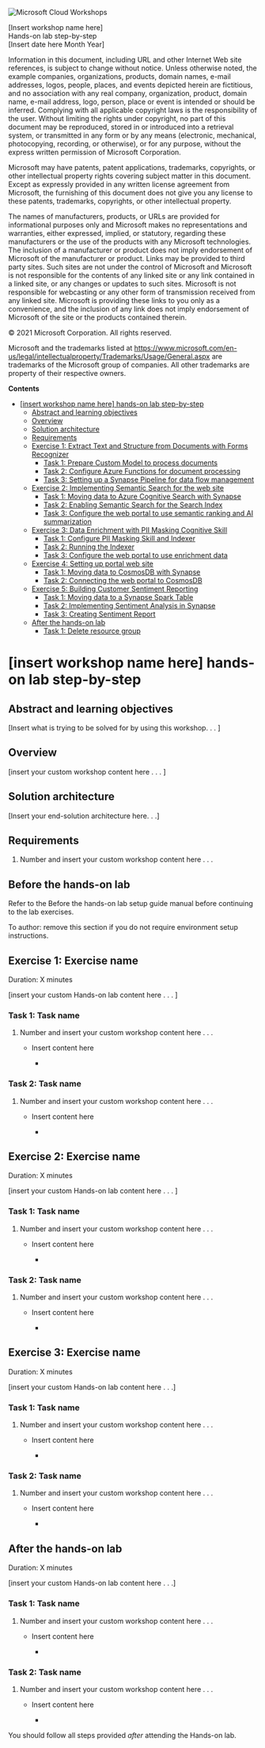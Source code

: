 ![](https://github.com/Microsoft/MCW-Template-Cloud-Workshop/raw/master/Media/ms-cloud-workshop.png "Microsoft Cloud Workshops")

<div class="MCWHeader1">
[Insert workshop name here]
</div>

<div class="MCWHeader2">
Hands-on lab step-by-step
</div>

<div class="MCWHeader3">
[Insert date here Month Year]
</div>


Information in this document, including URL and other Internet Web site references, is subject to change without notice. Unless otherwise noted, the example companies, organizations, products, domain names, e-mail addresses, logos, people, places, and events depicted herein are fictitious, and no association with any real company, organization, product, domain name, e-mail address, logo, person, place or event is intended or should be inferred. Complying with all applicable copyright laws is the responsibility of the user. Without limiting the rights under copyright, no part of this document may be reproduced, stored in or introduced into a retrieval system, or transmitted in any form or by any means (electronic, mechanical, photocopying, recording, or otherwise), or for any purpose, without the express written permission of Microsoft Corporation.

Microsoft may have patents, patent applications, trademarks, copyrights, or other intellectual property rights covering subject matter in this document. Except as expressly provided in any written license agreement from Microsoft, the furnishing of this document does not give you any license to these patents, trademarks, copyrights, or other intellectual property.

The names of manufacturers, products, or URLs are provided for informational purposes only and Microsoft makes no representations and warranties, either expressed, implied, or statutory, regarding these manufacturers or the use of the products with any Microsoft technologies. The inclusion of a manufacturer or product does not imply endorsement of Microsoft of the manufacturer or product. Links may be provided to third party sites. Such sites are not under the control of Microsoft and Microsoft is not responsible for the contents of any linked site or any link contained in a linked site, or any changes or updates to such sites. Microsoft is not responsible for webcasting or any other form of transmission received from any linked site. Microsoft is providing these links to you only as a convenience, and the inclusion of any link does not imply endorsement of Microsoft of the site or the products contained therein.

© 2021 Microsoft Corporation. All rights reserved.

Microsoft and the trademarks listed at <https://www.microsoft.com/en-us/legal/intellectualproperty/Trademarks/Usage/General.aspx> are trademarks of the Microsoft group of companies. All other trademarks are property of their respective owners.

**Contents** 

<!-- TOC -->

- [\[insert workshop name here\] hands-on lab step-by-step](#\insert-workshop-name-here\-hands-on-lab-step-by-step)
    - [Abstract and learning objectives](#abstract-and-learning-objectives)
    - [Overview](#overview)
    - [Solution architecture](#solution-architecture)
    - [Requirements](#requirements)
    - [Exercise 1: Extract Text and Structure from Documents with Forms Recognizer](#exercise-1-exercise-name)
        - [Task 1: Prepare Custom Model to process documents](#task-1-task-name)
        - [Task 2: Configure Azure Functions for document processing](#task-2-task-name)
        - [Task 3: Setting up a Synapse Pipeline for data flow management](#task-2-task-name)
    - [Exercise 2: Implementing Semantic Search for the web site](#exercise-2-exercise-name)
        - [Task 1: Moving data to Azure Cognitive Search with Synapse](#task-1-task-name-1)
        - [Task 2: Enabling Semantic Search for the Search Index](#task-2-task-name-1)
        - [Task 3: Configure the web portal to use semantic ranking and AI summarization](#task-2-task-name)
    - [Exercise 3: Data Enrichment with PII Masking Cognitive Skill ](#exercise-2-exercise-name)
        - [Task 1: Configure PII Masking Skill and Indexer ](#task-1-task-name-1)
        - [Task 2: Running the Indexer](#task-2-task-name-1)
        - [Task 3: Configure the web portal to use enrichment data](#task-2-task-name)
    - [Exercise 4: Setting up portal web site](#exercise-2-exercise-name)
        - [Task 1: Moving data to CosmosDB with Synapse](#task-1-task-name-1)
        - [Task 2: Connecting the web portal to CosmosDB](#task-2-task-name-1)
    - [Exercise 5: Building Customer Sentiment Reporting](#exercise-2-exercise-name)
        - [Task 1: Moving data to a Synapse Spark Table](#task-1-task-name-1)
        - [Task 2: Implementing Sentiment Analysis in Synapse](#task-2-task-name-1)
        - [Task 3: Creating Sentiment Report](#task-2-task-name)
    - [After the hands-on lab](#after-the-hands-on-lab)
        - [Task 1: Delete resource group](#task-1-task-name-3)

<!-- /TOC -->

# \[insert workshop name here\] hands-on lab step-by-step 

## Abstract and learning objectives 

\[Insert what is trying to be solved for by using this workshop. . . \]

## Overview

\[insert your custom workshop content here . . . \]

## Solution architecture

\[Insert your end-solution architecture here. . .\]

## Requirements

1.  Number and insert your custom workshop content here . . . 

## Before the hands-on lab

Refer to the Before the hands-on lab setup guide manual before continuing to the lab exercises.

To author: remove this section if you do not require environment setup instructions.

## Exercise 1: Exercise name

Duration: X minutes

\[insert your custom Hands-on lab content here . . . \]

### Task 1: Task name

1.  Number and insert your custom workshop content here . . . 

    - Insert content here

        -  

### Task 2: Task name

1.  Number and insert your custom workshop content here . . . 

    - Insert content here

        -  


## Exercise 2: Exercise name

Duration: X minutes

\[insert your custom Hands-on lab content here . . . \]

### Task 1: Task name

1.  Number and insert your custom workshop content here . . . 

    -  Insert content here

        -  

### Task 2: Task name

1.  Number and insert your custom workshop content here . . . 

    -  Insert content here

        -  


## Exercise 3: Exercise name

Duration: X minutes

\[insert your custom Hands-on lab content here . . .\]

### Task 1: Task name

1.  Number and insert your custom workshop content here . . .

    -  Insert content here

        -  
        
### Task 2: Task name

1.  Number and insert your custom workshop content here . . .

    -  Insert content here

        -  
        
## After the hands-on lab 

Duration: X minutes

\[insert your custom Hands-on lab content here . . .\]

### Task 1: Task name

1.  Number and insert your custom workshop content here . . .

    -  Insert content here

        -  

### Task 2: Task name

1.  Number and insert your custom workshop content here . . .

    -  Insert content here

        -    

You should follow all steps provided *after* attending the Hands-on lab.

